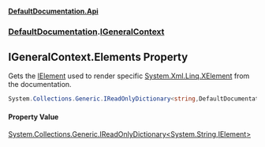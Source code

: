 #### [DefaultDocumentation\.Api](../../index.md 'index')
### [DefaultDocumentation](../../index.md#DefaultDocumentation 'DefaultDocumentation').[IGeneralContext](index.md 'DefaultDocumentation\.IGeneralContext')

## IGeneralContext\.Elements Property

Gets the [IElement](../Api/IElement/index.md 'DefaultDocumentation\.Api\.IElement') used to render specific [System\.Xml\.Linq\.XElement](https://docs.microsoft.com/en-us/dotnet/api/System.Xml.Linq.XElement 'System\.Xml\.Linq\.XElement') from the documentation\.

```csharp
System.Collections.Generic.IReadOnlyDictionary<string,DefaultDocumentation.Api.IElement> Elements { get; }
```

#### Property Value
[System\.Collections\.Generic\.IReadOnlyDictionary&lt;](https://docs.microsoft.com/en-us/dotnet/api/System.Collections.Generic.IReadOnlyDictionary-2 'System\.Collections\.Generic\.IReadOnlyDictionary\`2')[System\.String](https://docs.microsoft.com/en-us/dotnet/api/System.String 'System\.String')[,](https://docs.microsoft.com/en-us/dotnet/api/System.Collections.Generic.IReadOnlyDictionary-2 'System\.Collections\.Generic\.IReadOnlyDictionary\`2')[IElement](../Api/IElement/index.md 'DefaultDocumentation\.Api\.IElement')[&gt;](https://docs.microsoft.com/en-us/dotnet/api/System.Collections.Generic.IReadOnlyDictionary-2 'System\.Collections\.Generic\.IReadOnlyDictionary\`2')
